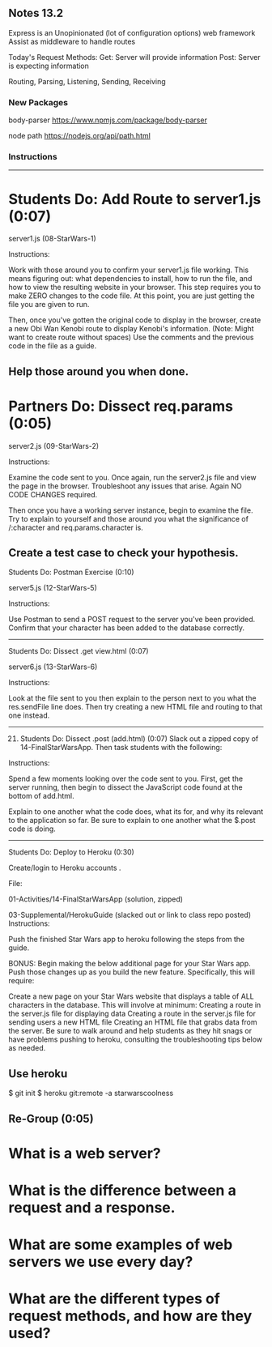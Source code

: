 Notes 13.2
---
Express is an Unopinionated (lot of configuration options) web framework 
Assist as middleware to handle routes

Today's Request Methods:
Get: Server will provide information
Post: Server is expecting information

Routing, Parsing, Listening, Sending, Receiving

###  New Packages 

body-parser
https://www.npmjs.com/package/body-parser

node path
https://nodejs.org/api/path.html


###  Instructions
---
# Students Do: Add Route to server1.js (0:07)

server1.js (08-StarWars-1)

Instructions:

Work with those around you to confirm your server1.js file working. This means figuring out: what dependencies to install, how to run the file, and how to view the resulting website in your browser. This step requires you to make ZERO changes to the code file. At this point, you are just getting the file you are given to run.

Then, once you've gotten the original code to display in the browser, create a new Obi Wan Kenobi  route to display Kenobi's information. (Note: Might want to create route without spaces) Use the comments and the previous code in the file as a guide.

Help those around you when done.
---

# Partners Do: Dissect req.params (0:05)

server2.js (09-StarWars-2)

Instructions:

Examine the code sent to you. Once again, run the server2.js file and view the page in the browser. Troubleshoot any issues that arise. Again NO CODE CHANGES required.

Then once you have a working server instance, begin to examine the file. Try to explain to yourself and those around you what the significance of /:character and req.params.character is.

Create a test case to check your hypothesis. 
--- 
 
Students Do: Postman Exercise (0:10)

server5.js (12-StarWars-5)

Instructions:

Use Postman to send a POST request to the server you've been provided. Confirm that your character has been added to the database correctly.
 
--- 
 
Students Do: Dissect .get view.html (0:07)

server6.js (13-StarWars-6)

Instructions:

Look at the file sent to you then explain to the person next to you what the res.sendFile line does. Then try creating a new HTML file and routing to that one instead.

--- 

21.	Students Do: Dissect .post (add.html)	(0:07)
Slack out a zipped copy of 14-FinalStarWarsApp. Then task students with the following:

Instructions:

Spend a few moments looking over the code sent to you. First, get the server running, then begin to dissect the JavaScript code found at the bottom of add.html.

Explain to one another what the code does, what its for, and why its relevant to the application so far. Be sure to explain to one another what the $.post code is doing.
 
 ---

Students Do: Deploy to Heroku (0:30)

Create/login to  Heroku accounts . 

File:

01-Activities/14-FinalStarWarsApp (solution, zipped)

03-Supplemental/HerokuGuide (slacked out or link to class repo posted)
Instructions:

Push the finished Star Wars app to heroku following the steps from the guide.

BONUS: Begin making the below additional page for your Star Wars app. Push those changes up as you build the new feature. Specifically, this will require:

Create a new page on your Star Wars website that displays a table of ALL characters in the database. This will involve at minimum:
Creating a route in the server.js file for displaying data
Creating a route in the server.js file for sending users a new HTML file
Creating an HTML file that grabs data from the server.
Be sure to walk around and help students as they hit snags or have problems pushing to heroku, consulting the troubleshooting tips below as needed.

## Use heroku
$ git init
$ heroku git:remote -a starwarscoolness


## Re-Group (0:05)

# What is a web server?
# What is the difference between a request and a response.
# What are some examples of web servers we use every day?
# What are the different types of request methods, and how are they used?


